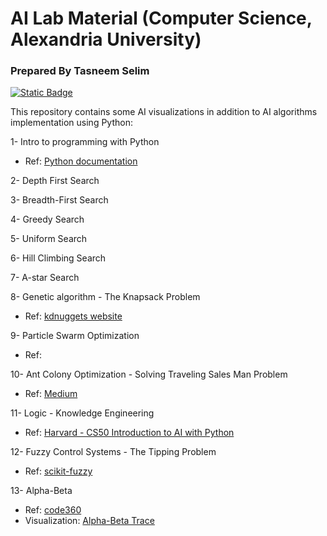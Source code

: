 # AI Lab Material (Computer Science, Alexandria University)
### Prepared By Tasneem Selim


[![Static Badge](https://img.shields.io/badge/Python-3-blue.svg)](https://www.python.org/downloads/)

This repository contains some AI visualizations in addition to AI algorithms implementation using Python: 

1- Intro to programming with Python 
   * Ref: [Python documentation](https://docs.python.org/3/tutorial/index.html)   

2- Depth First Search 

3- Breadth-First Search

4- Greedy Search

5- Uniform Search

6- Hill Climbing Search

7- A-star Search

8- Genetic algorithm - The Knapsack Problem 
   * Ref: [kdnuggets website](https://www.kdnuggets.com/2023/01/knapsack-problem-genetic-programming-python.html)

9- Particle Swarm Optimization
   * Ref: []()
     
10- Ant Colony Optimization - Solving Traveling Sales Man Problem
   * Ref: [Medium](https://induraj2020.medium.com/implementation-of-ant-colony-optimization-using-python-solve-traveling-salesman-problem-9c14d3114475)
     
11- Logic - Knowledge Engineering
   * Ref: [Harvard - CS50 Introduction to AI with Python](https://learning.edx.org/course/course-v1:HarvardX+CS50AI+1T2020/block-v1:HarvardX+CS50AI+1T2020+type@sequential+block@dc23cc1d3d8c4c42a690234453e02bbd/block-v1:HarvardX+CS50AI+1T2020+type@vertical+block@e3a2adc252884529bf3d0aae7d9540af)

12- Fuzzy Control Systems - The Tipping Problem
   * Ref: [scikit-fuzzy](https://pythonhosted.org/scikit-fuzzy/auto_examples/plot_tipping_problem_newapi.html#:~:text=The%20'tipping%20problem'%20is%20commonly,reading%20through%20this%20worked%20example.)  

13- Alpha-Beta
   * Ref: [code360](https://www.naukri.com/code360/library/alpha-beta-pruning-in-artificial-intelligence)
   * Visualization: [Alpha-Beta Trace](https://pascscha.ch/info2/abTreePractice/)
